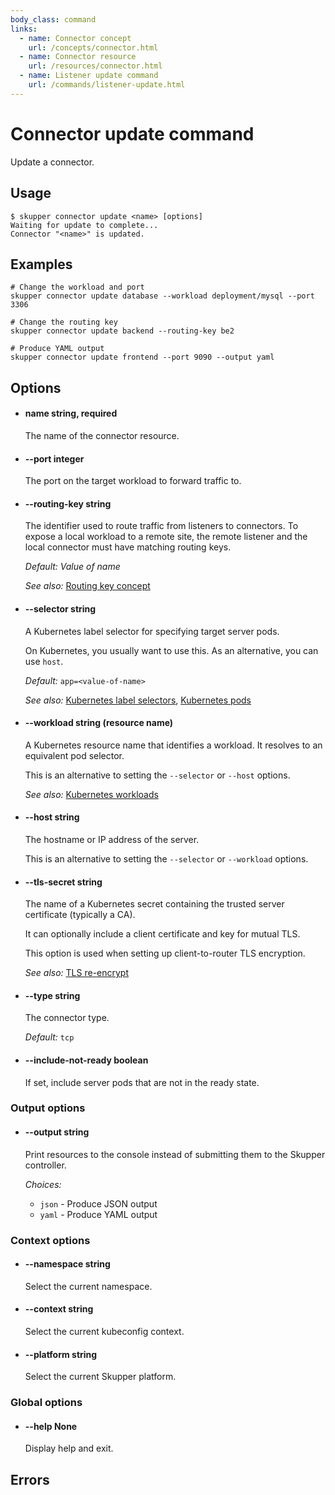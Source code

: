 ```yaml
---
body_class: command
links:
  - name: Connector concept
    url: /concepts/connector.html
  - name: Connector resource
    url: /resources/connector.html
  - name: Listener update command
    url: /commands/listener-update.html
---
```


# Connector update command

<section>

Update a connector.

</section>

<section>

## Usage

~~~ shell
$ skupper connector update <name> [options]
Waiting for update to complete...
Connector "<name>" is updated.
~~~

</section>

<section>

## Examples

~~~
# Change the workload and port
skupper connector update database --workload deployment/mysql --port 3306

# Change the routing key
skupper connector update backend --routing-key be2

# Produce YAML output
skupper connector update frontend --port 9090 --output yaml
~~~

</section>

<section>

## Options

- <h4 id="name">name <span class="argument-info">string, required</span></h4>

  The name of the connector resource.

- <h4 id="port">--port <span class="argument-info">integer</span></h4>

  The port on the target workload to forward traffic to.

- <h4 id="routing-key">--routing-key <span class="argument-info">string</span></h4>

  The identifier used to route traffic from listeners to
  connectors.  To expose a local workload to a remote
  site, the remote listener and the local connector must
  have matching routing keys.

  _Default:_ _Value of name_

  _See also:_ [Routing key concept]({{site_prefix}}/concepts/routing-key.html)

- <h4 id="selector">--selector <span class="argument-info">string</span></h4>

  A Kubernetes label selector for specifying target server
  pods.
  
  On Kubernetes, you usually want to use this.  As an
  alternative, you can use `host`.

  _Default:_ `app=<value-of-name>`

  _See also:_ [Kubernetes label selectors]({{site_prefix}}https://kubernetes.io/docs/concepts/overview/working-with-objects/labels/#label-selectors), [Kubernetes pods]({{site_prefix}}https://kubernetes.io/docs/concepts/workloads/pods/)

- <h4 id="workload">--workload <span class="argument-info">string (resource name)</span></h4>

  A Kubernetes resource name that identifies a workload.
  It resolves to an equivalent pod selector.
  
  This is an alternative to setting the `--selector` or
  `--host` options.

  _See also:_ [Kubernetes workloads]({{site_prefix}}https://kubernetes.io/docs/concepts/workloads/)

- <h4 id="host">--host <span class="argument-info">string</span></h4>

  The hostname or IP address of the server.
  
  This is an alternative to setting the `--selector` or
  `--workload` options.

- <h4 id="tls-secret">--tls-secret <span class="argument-info">string</span></h4>

  The name of a Kubernetes secret containing the trusted
  server certificate (typically a CA).
  
  It can optionally include a client certificate and key for
  mutual TLS.
  
  This option is used when setting up client-to-router TLS
  encryption.

  _See also:_ [TLS re-encrypt]({{site_prefix}})

- <h4 id="type">--type <span class="argument-info">string</span></h4>

  The connector type.

  _Default:_ `tcp`

- <h4 id="include-not-ready">--include-not-ready <span class="argument-info">boolean</span></h4>

  If set, include server pods that are not in the ready
  state.

### Output options

- <h4 id="output">--output <span class="argument-info">string</span></h4>

  Print resources to the console instead of submitting
  them to the Skupper controller.

  _Choices:_
  
   - `json` - Produce JSON output
   - `yaml` - Produce YAML output

### Context options

- <h4 id="namespace">--namespace <span class="argument-info">string</span></h4>

  Select the current namespace.

- <h4 id="context">--context <span class="argument-info">string</span></h4>

  Select the current kubeconfig context.

- <h4 id="platform">--platform <span class="argument-info">string</span></h4>

  Select the current Skupper platform.

### Global options

- <h4 id="help">--help <span class="argument-info">None</span></h4>

  Display help and exit.

</section>

<section>

## Errors

</section>
